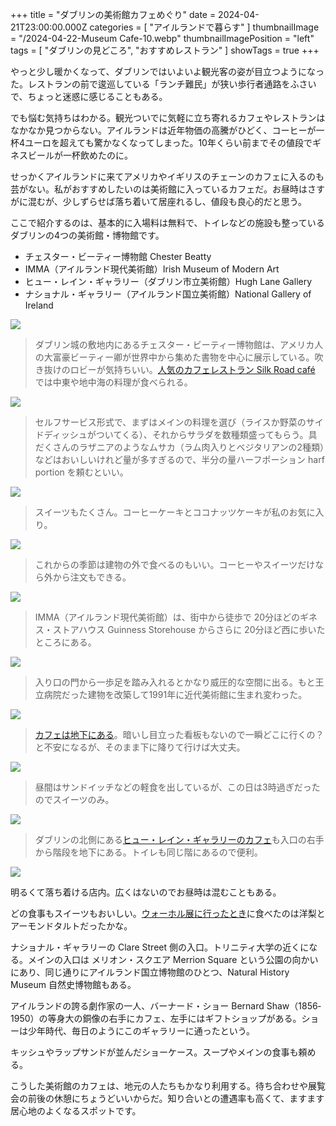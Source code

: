 +++
title = "ダブリンの美術館カフェめぐり"
date = 2024-04-21T23:00:00.000Z
categories = [ "アイルランドで暮らす" ]
thumbnailImage = "/2024-04-22-Museum Cafe-10.webp"
thumbnailImagePosition = "left"
tags = [ "ダブリンの見どころ", "おすすめレストラン" ]
showTags = true
+++

やっと少し暖かくなって、ダブリンではいよいよ観光客の姿が目立つようになった。レストランの前で逡巡している「ランチ難民」が狭い歩行者通路をふさいで、ちょっと迷惑に感じることもある。

<!--more-->

でも悩む気持ちはわかる。観光ついでに気軽に立ち寄れるカフェやレストランはなかなか見つからない。アイルランドは近年物価の高騰がひどく、コーヒーが一杯4ユーロを超えても驚かなくなってしまった。10年くらい前までその値段でギネスビールが一杯飲めたのに。

せっかくアイルランドに来てアメリカやイギリスのチェーンのカフェに入るのも芸がない。私がおすすめしたいのは美術館に入っているカフェだ。お昼時はさすがに混むが、少しずらせば落ち着いて居座れるし、値段も良心的だと思う。

ここで紹介するのは、基本的に入場料は無料で、トイレなどの施設も整っているダブリンの4つの美術館・博物館です。

* チェスター・ビーティー博物館 Chester Beatty
* IMMA（アイルランド現代美術館）Irish Museum of Modern Art
* ヒュー・レイン・ギャラリー（ダブリン市立美術館）Hugh Lane Gallery
* ナショナル・ギャラリー（アイルランド国立美術館）National Gallery of Ireland

![](</2024-04-22-Museum Cafe-11.webp>)

> ダブリン城の敷地内にあるチェスター・ビーティー博物館は、アメリカ人の大富豪ビーティー卿が世界中から集めた書物を中心に展示している。吹き抜けのロビーが気持ちいい。[人気のカフェレストラン Silk Road café ](https://silkroadcafe.ie/)では中東や地中海の料理が食べられる。

![](</2024-04-22-Museum Cafe-1.webp>)

> セルフサービス形式で、まずはメインの料理を選び（ライスか野菜のサイドディッシュがついてくる）、それからサラダを数種類盛ってもらう。具だくさんのラザニアのようなムサカ（ラム肉入りとベジタリアンの2種類）などはおいしいけれど量が多すぎるので、半分の量ハーフポーション harf portion を頼むといい。

![](</2024-04-22-Museum Cafe-12.webp>)

> スイーツもたくさん。コーヒーケーキとココナッツケーキが私のお気に入り。

![](</2024-04-22-Museum Cafe-2.webp>)

> これからの季節は建物の外で食べるのもいい。コーヒーやスイーツだけなら外から注文もできる。

![](</2024-04-22-Museum Cafe-14.webp>)

> IMMA（アイルランド現代美術館）は、街中から徒歩で 20分ほどのギネス・ストアハウス Guinness Storehouse からさらに 20分ほど西に歩いたところにある。

![](</2024-04-22-Museum Cafe-7.webp>)

> 入り口の門から一歩足を踏み入れるとかなり威圧的な空間に出る。もと王立病院だった建物を改築して1991年に近代美術館に生まれ変わった。

![](</2024-04-22-Museum Cafe-3.webp>)

> [カフェは地下にある](https://imma.ie/visit/cafe-shop-grounds/)。暗いし目立った看板もないので一瞬どこに行くの？と不安になるが、そのまま下に降りて行けば大丈夫。

![](</2024-04-22-Museum Cafe-4.webp>)

> 昼間はサンドイッチなどの軽食を出しているが、この日は3時過ぎだったのでスイーツのみ。

![](</2024-04-22-Museum Cafe-13.webp>)

> ダブリンの北側にある[ヒュー・レイン・ギャラリーのカフェ](https://hughlane.ie/visit-us/)も入口の右手から階段を地下にある。トイレも同じ階にあるので便利。

![](</2024-04-22-Museum Cafe-5.webp>)

明るくて落ち着ける店内。広くはないのでお昼時は混むこともある。

どの食事もスイーツもおいしい。[ウォーホル展に行ったとき](https://www.riastra.com/2023/12/%E3%83%80%E3%83%96%E3%83%AA%E3%83%B3%E3%81%AE%E7%BE%8E%E8%A1%93%E9%A4%A8%E3%83%90%E3%83%88%E3%83%AB-%E3%82%A6%E3%82%A9%E3%83%BC%E3%83%9B%E3%83%AB%E5%B1%95%E3%81%8C%E3%81%99%E3%81%94%E3%81%84/)に食べたのは洋梨とアーモンドタルトだったかな。

ナショナル・ギャラリーの Clare Street 側の入口。トリニティ大学の近くになる。メインの入口は メリオン・スクエア Merrion Square という公園の向かいにあり、同じ通りにアイルランド国立博物館のひとつ、Natural History Museum 自然史博物館もある。

アイルランドの誇る劇作家の一人、バーナード・ショー Bernard Shaw（1856‐1950）の等身大の銅像の右手にカフェ、左手にはギフトショップがある。ショーは少年時代、毎日のようにこのギャラリーに通ったという。

キッシュやラップサンドが並んだショーケース。スープやメインの食事も頼める。

こうした美術館のカフェは、地元の人たちもかなり利用する。待ち合わせや展覧会の前後の休憩にちょうどいいからだ。知り合いとの遭遇率も高くて、ますます居心地のよくなるスポットです。
